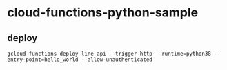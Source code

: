 # cloud-functions-python-sample

## deploy
```
gcloud functions deploy line-api --trigger-http --runtime=python38 --entry-point=hello_world --allow-unauthenticated
```
